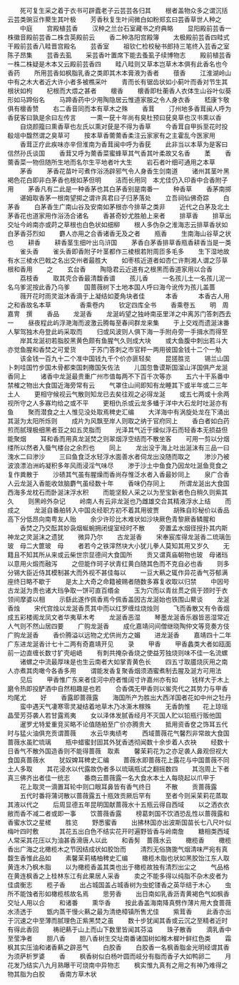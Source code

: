 <!-- { "loadSidebar": true } -->
　　死可复生采之着于衣书可辟蠹老子云芸芸各归其
　　根者盖物众多之谓沉括云芸类豌豆作藂生其叶极
　　芳香秋复生叶间微白如粉郑玄曰芸香草世人种之
　　中庭
　　宫殿植芸香
　　汉种之兰台石室藏书之府典略
　　显阳殿前芸香一株徽音殿前芸香二株含英殿前云
　　香二种洛阳宫殿簿
　　太极殿前芸香四畦式干殿前芸香八畦晋宫殿名
　　芸香室
　　祖钦仁检校秘书郎持三笔终入芸香之室陈子昂集
　　芸香去虱
　　采芸香叶置席下能去蚤虱子续博物志
　　殿前植芸香一株二株疑是木本又云殿前芸香四
　　畦八畦则又草本岂草木本俱有此香名也今香药
　　所用芸香如枫脂乳香之类即其木本膏液为香者
　　蘹香
　　江淮湖岭山中有之木大者近大许小者多被樵采叶
　　青而长有锯齿状如小蓟叶而香对节生其根状如枸
　　杞根而大煨之甚者
　　櫰香
　　櫰香即杜蘅香人衣体生山谷叶似葵形如马蹄俗名
　　马蹄香药中少用陶隐居云惟道家服之令人身衣香
　　嵇康卞敬俱有櫰香赞
　　右二香音同而本有草木之殊
　　香茸
　　汀州地多香茸闽人呼为香莸客曰孰是余曰左传言
　　一熏一莸十年尚有臭杜预曰莸臭草也汉书熏以香
　　自烧颜籀曰熏香草也左氏以熏对莸是不得为香草
　　今香茸自甲拆至花时投殽俎中馥然谓之臭草可
　　按本草香薷薷香柔注云家家有之主霍乱今医家用
　　香茸正疗此疾味亦辛但淮南为香茸闽中呼为香莸
　　此非当以本草为是客曰信然孙氏谈国
　　香茸又呼为薷香菜蜜蜂草其气香其叶柔故又名香
　　葇
　　香薷香菜一物但随所生地而名尔生平地者叶大生
　　岩石者叶细可通用之本草
　　茅香
　　茅香花苗叶可煮作浴汤辟邪气令人身香生剑南道
　　诸州其茎叶黑褐色花白即非白茅香也根如茅但明
　　洁而长用同　本尤佳仍入印香中合香附子用
　　茅香凡有二此是一种香茅也其白茅香别是南番一
　　种香草
　　香茅南掷
　　谌姆取香茅一根南望掷之谓许真君曰子归茅落处
　　立吾祠仙佛奇踪
　　白茅香
　　白茅香生广南山谷及安南如茅根亦今排草之类非
　　近代之白茅及北土茅香花也道家用作浴汤合诸名
　　香甚奇妙尤胜舶上来者
　　排草香
　　排草出交址今岭南亦或莳之草根也白色状如细柳
　　根人多伪杂之淮海志云排草香状如白茅香芬烈如
　　麝人亦用之合香诸香无及之者
　　瓶香
　　生南海山谷草之状也
　　耕香
　　耕香茎生细叶出乌浒国
　　茅香白茅香排草香瓶香耕香当是一类
　　雀头香
　　雀头香即香附子叶茎都作三棱根若附周匝多毛多
　　生下湿地故有水三棱水巴戟之名出交州者最胜大
　　如枣核近道者如杏仁许荆湘人谓之莎草根和香用
　　之
　　玄台香
　　陶隐君云近道有之根黑而香道家用以合香
　　荔枝香
　　取其壳合香最清馥香谱
　　孩儿香
　　一名孩儿土一名孩儿泥一名乌爹泥按此香乃乌爹
　　国蔷薇树下土地本国人呼曰海今讹传为孩儿盖蔷
　　薇开花时雨灵滋沐香滴于上凝结如菱角块者佳
　　　本香
　　　本香古人用之和香故名本草
　　
　　香乘卷内
　　钦定四库全书
　　香乘卷五
　　明　周嘉冑　撰
　　香品
　　龙涎香
　　龙涎屿望之独峙南巫里洋之中离苏门答刺西去一
　　昼夜程此屿浮滟海而波激云腾每至春间群龙来集
　　于上交戏而遗涎沫番人挐驾独木舟登此屿采取而
　　归或风波则人俱下海一手附舟旁一手揖水而得至
　　岸其龙涎初若脂胶黑黄色颇有鱼腥气久则成大块
　　或大鱼腹中刺出若斗大亦觉鱼腥和香焚之可爱货
　　于苏门答刺之市官秤一两用彼国金钱十二个一觔
　　该金钱一百九十二个准中国钱九千个价亦匪轻矣
　　昆搓胜览
　　锡兰山国卜刺哇国竹步国木骨都束国刺撒国矢佐法
　　儿国忽鲁谟斯国溜山洋国俱产龙涎香同上
　　诸香中龙涎最贵重广州市值每两不下百千次等亦
　　五六十干系番中禁榷之物出大食国近海旁常有云
　　气罩住山间即知有龙睡其下或半年或二三年土人
　　更相守候视云气散则知龙已去矣往观之必得龙涎
　　或五七两或十余两视所守之人多寡均给之或不平
　　更相仇杀或云龙多蟠于洋中大石龙时吐涎亦有鱼
　　聚而潜食之土人惟见没处取焉稗史汇编
　　大洋海中有涡旋处龙在下涌出其涎为太阳所烁则
　　成片为风飘至岸人则取之纳于官府同上
　　香白者如白药煎而腻理极细黑者亚之如五灵脂而
　　光泽其气近于燥似浮石而轻香本无损益但能聚烟
　　耳和香而用真龙涎焚之则翠烟浮空结而不散坐客
　　可用一剪以分烟缕所以然者入蜃气楼台之余烈也
　　同上
　　龙出没于海上吐出涎沫有三品一曰溾水二曰渗沙
　　三曰鱼食泛水轻浮水面善水者伺龙出没随而取之
　　渗沙乃被波浪漂泊洲屿凝积多年风雨浸淫气味尽
　　渗于沙土中鱼食乃因龙吐涎鱼竞食之复作粪散于
　　沙碛其气虽有腥燥而香尚存惟泛水者入香最妙同上
　　泉广合香人云龙涎入香能收敛脑麝气虽经数十年
　　香味仍存同上
　　所谓龙涎出大食国西海多龙枕石而卧涎沫浮水积
　　而能坚鲛人采之以为至宝新者色白稍久则紫其久
　　则黑岭外杂记
　　岭南人有云非龙涎也乃雌雄交合其精液浮水上结
　　而成之
　　龙涎自番舶转入中国炎经职方初不着其用彼贾
　　胡殊自珍秘价以香品高下分低昂向南粤友人贻
　　余少许珍比木难状如沙块厥色青黎厥香鳞腥和
　　香焚之乃交酝其妙袅烟蜒蜿拥闭缇室经时不散
　　旁置孟水烟径授扑其内斯神龙之灵涎沫之遗犹
　　微异乃尔
　　古龙涎香
　　宋奉宸库得龙涎香二琉璃缶玻　母二大篚玻　母
　　者若今之铁滓然块大小犹儿拳人莫知其用又岁久
　　无籍且不知其所从来或云柴世宗显德间大食国所
　　贡又谓真庙朝物也玻　母诸珰以意用火煅而融泻
　　之但能作珂子状青红黄白随其色而不克自必也香
　　则多分锡大臣近侍其模制甚大而外视不甚佳每以
　　一豆大爇之辄作异花香气芬郁满座终日略不歇于
　　是太上大奇之命籍被赐者随数多寡复收取以归禁
　　中因号古龙涎为贵也诸大珰争取一饼可直百缗金
　　玉为穴而以青丝贯之佩于颈时于衣领间摩婆以相
　　示繇此遂作佩香焉今佩香盖因古龙涎始也铁围山藂谈
　　龙涎香烛
　　宋代宫烛以龙涎香贯其中而以红罗缠炷烧烛则
　　飞而香散又有令香烟成五彩楼阁龙凤文者华夷草木考
　　龙涎香恶湿
　　琴墨龙涎香乐器皆恶湿常近人气则不然山居四要
　　广购龙涎香
　　成化嘉靖问间僧继晓陶仲文等竞奏方伎广购龙涎香
　　香价腾溢以远物之尤供尚方之媚
　　进龙涎香
　　嘉靖四十二年广东进龙涎香计七十二两有奇嘉靖开见
　　录
　　甲香
　　甲香蠡类大者如瓯面前一边直缠长数寸犷壳岨峿
　　有刺共掩杂香烧之使益芳独烧则味不佳一名流螺
　　诸螺之中流最厚味是也生云南者大如掌青黄色长
　　四五寸取靥烧灰用之南人亦煮其肉噉今各香多用
　　谓能发香复聚香烟须酒蜜煮制去腥及涎方可用法
　　见后
　　甲香惟广东来者佳河中府者惟阔寸许嘉州亦有如
　　钱样大于木上磨令热即投酽酒中自然相趣是也若
　　合香偶无甲香则以鲎壳代之其势力与甲香均尾尤
　　好
　　香露即蔷薇露
　　海国所产为胜出大西洋国者花如中州之牡丹
　　蛮中遇天气凄寒零灵凝结着地草木乃冰澌木稼殊
　　无香韵惟　　花上琼瑶晶莹芳芬袭人若甘露焉夷
　　女以泽体发腻香经月不灭国人贮以铅瓶行贩他国
　　暹罗尤特爱重竞买略不论值随舶至广价亦腾贵大
　　抵用资香奁之饰耳五代时与猛火油俱充贡谓蔷薇
　　水云华夷绩考
　　西域蔷薇花气馨烈非常故大食国蔷薇水虽贮琉璃
　　瓶中蜡蜜封固其外犹香透彻闻数十余步着人衣袂
　　经数十日香气不散外国造香则不能得蔷薇　取素
　　馨茉莉花为之亦足袭人鼻观但视大食国真蔷薇水
　　犹奴婢耳稗史汇编
　　蔷薇水即蔷薇花上露花与中国蔷薇不同土人多取
　　其花浸水以代露故伪者多以琉璃瓶试之翻摇数四
　　其泡周上下者真三佛齐出者佳一统志
　　番商云蔷薇露一名大食水本土人每晓起以爪甲于
　　花上取灵一滴置耳轮中则口眼耳鼻皆有香气终日
　　不散
　　贡蔷薇露
　　五代时番将蒲诃散以蔷薇露五十瓶效贡厥后罕有
　　至者今则采茉莉花蒸取其液以代之
　　后周显德五年昆明国献蔷薇水十五瓶云得自西域
　　以之洒衣衣敝而香不减二者或即一事
　　饮蔷薇香露
　　榜葛刺国不饮酒恐乱性以蔷薇露和香蜜水饮之星槎
　　胜览
　　野悉蜜香
　　出拂林国亦出波斯国苗长七八尺叶似梅叶四时敷
　　　其花五出白色不结实花开时遍野皆香与岭南詹
　　糖相类西域人常采其花压以为油甚香滑唐人以此
　　和香髣　蔷薇水云
　　橄榄香
　　橄榄香出广海之北橄榄木之节因结成状如胶饴而
　　清烈无俗旖旎气烟清味严宛有真馥生香惟此品如
　　素馨茉莉橘柚稗史汇编
　　橄榄木脂也状如黑胶饴江东人取黄连木乃枫木脂
　　以为橄榄香盖其类也出于橄榄故独有清烈出尘之
　　气品格在黄连枫香之上桂林东江有此果居人采香
　　卖之不能多得以纯脂不杂木皮者为佳虞衡志
　　榄子香
　　出占城国盖占城香树为虫蛇镂香之英华结于木心
　　虫所不能蚀者形如橄榄核故名焉
　　思劳香
　　出日南如乳香沥青黄褐色气如枫香交址人用以合
　　和诸番
　　熏华香
　　按此香盖海南降真劈作薄片用大食蔷薇水渍透于
　　甑内蒸干慢火爇之最为清绝樟镇所售尤佳
　　紫茸香
　　此香亦出于沉速之中至薄而腻理色正紫黑焚之虽
　　数十步犹闻其香或云沉之至精者近时有得此香回
　　祷祀爇于山上而山下数里皆闻其芬溢
　　珠子散香
　　滴乳香中至莹净者
　　胆八香
　　胆八香树生交址南番诸国树如稚木樨叶鲜红色类
　　霜枫其实压油和诸香爇之辟恶气
　　白胶香
　　白胶香一名枫香脂金光明经谓其香为须萨析罗婆
　　香
　　枫香树似白杨叶圆而岐分有脂而香子大如鸭卵二
　　月花发乃结实八九月熟曝干可烧南中异物志
　　枫实惟九真有之用之有神乃难得之物其脂为白胶
　　香南方草木状
